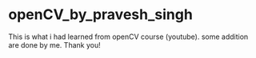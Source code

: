 # openCV_by_pravesh_singh
This is what i had learned from openCV course (youtube).
some addition are done by me.
Thank you!
